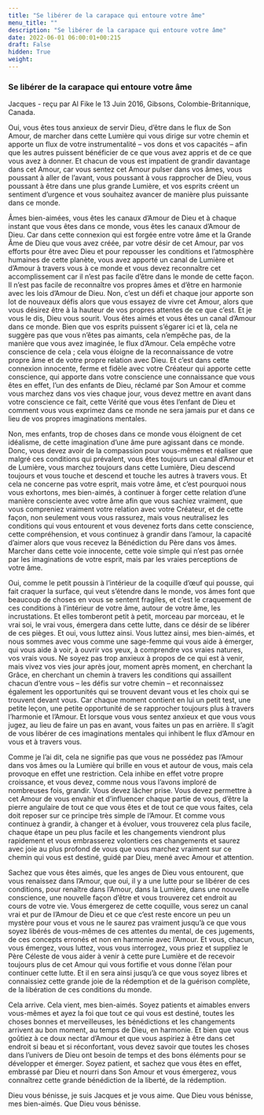 ```yaml
---
title: "Se libérer de la carapace qui entoure votre âme"
menu_title: ""
description: "Se libérer de la carapace qui entoure votre âme"
date: 2022-06-01 06:00:01+00:215
draft: False
hidden: True
weight:
---
```

### Se libérer de la carapace qui entoure votre âme

Jacques - reçu par Al Fike le 13 Juin 2016, Gibsons, Colombie-Britannique, Canada.

Oui, vous êtes tous anxieux de servir Dieu, d’être dans le flux de Son Amour, de marcher dans cette Lumière qui vous dirige sur votre chemin et apporte un flux de votre instrumentalité – vos dons et vos capacités – afin que les autres puissent bénéficier de ce que vous avez appris et de ce que vous avez à donner. Et chacun de vous est impatient de grandir davantage dans cet Amour, car vous sentez cet Amour pulser dans vos âmes, vous poussant à aller de l’avant, vous poussant à vous rapprocher de Dieu, vous poussant à être dans une plus grande Lumière, et vos esprits créent un sentiment d’urgence et vous souhaitez avancer de manière plus puissante dans ce monde.

Âmes bien-aimées, vous êtes les canaux d’Amour de Dieu et à chaque instant que vous êtes dans ce monde, vous êtes les canaux d’Amour de Dieu. Car dans cette connexion qui est forgée entre votre âme et la Grande Âme de Dieu que vous avez créée, par votre désir de cet Amour, par vos efforts pour être avec Dieu et pour repousser les conditions et l’atmosphère humaines de cette planète, vous avez apporté un canal de Lumière et d’Amour à travers vous à ce monde et vous devez reconnaître cet accomplissement car il n’est pas facile d’être dans le monde de cette façon. Il n’est pas facile de reconnaître vos propres âmes et d’être en harmonie avec les lois d’Amour de Dieu. Non, c’est un défi et chaque jour apporte son lot de nouveaux défis alors que vous essayez de vivre cet Amour, alors que vous désirez être à la hauteur de vos propres attentes de ce que c’est. Et je vous le dis, Dieu vous sourit. Vous êtes aimés et vous êtes un canal d’Amour dans ce monde. Bien que vos esprits puissent s’égarer ici et là, cela ne suggère pas que vous n’êtes pas aimants, cela n’empêche pas, de la manière que vous avez imaginée, le flux d’Amour. Cela empêche votre conscience de cela ; cela vous éloigne de la reconnaissance de votre propre âme et de votre propre relation avec Dieu. Et c’est dans cette connexion innocente, ferme et fidèle avec votre Créateur qui apporte cette conscience, qui apporte dans votre conscience une connaissance que vous êtes en effet, l’un des enfants de Dieu, réclamé par Son Amour et comme vous marchez dans vos vies chaque jour, vous devez mettre en avant dans votre conscience ce fait, cette Vérité que vous êtes l’enfant de Dieu et comment vous vous exprimez dans ce monde ne sera jamais pur et dans ce lieu de vos propres imaginations mentales.

Non, mes enfants, trop de choses dans ce monde vous éloignent de cet idéalisme, de cette imagination d’une âme pure agissant dans ce monde. Donc, vous devez avoir de la compassion pour vous-mêmes et réaliser que malgré ces conditions qui prévalent, vous êtes toujours un canal d’Amour et de Lumière, vous marchez toujours dans cette Lumière, Dieu descend toujours et vous touche et descend et touche les autres à travers vous. Et cela ne concerne pas votre esprit, mais votre âme, et c’est pourquoi nous vous exhortons, mes bien-aimés, à continuer à forger cette relation d’une manière consciente avec votre âme afin que vous sachiez vraiment, que vous compreniez vraiment votre relation avec votre Créateur, et de cette façon, non seulement vous vous rassurez, mais vous neutralisez les conditions qui vous entourent et vous devenez forts dans cette conscience, cette compréhension, et vous continuez à grandir dans l’amour, la capacité d’aimer alors que vous recevez la Bénédiction du Père dans vos âmes. Marcher dans cette voie innocente, cette voie simple qui n’est pas ornée par les imaginations de votre esprit, mais par les vraies perceptions de votre âme.

Oui, comme le petit poussin à l’intérieur de la coquille d’œuf qui pousse, qui fait craquer la surface, qui veut s’étendre dans le monde, vos âmes font que beaucoup de choses en vous se sentent fragiles, et c’est le craquement de ces conditions à l’intérieur de votre âme, autour de votre âme, les incrustations. Et elles tomberont petit à petit, morceau par morceau, et le vrai soi, le vrai vous, émergera dans cette lutte, dans ce désir de se libérer de ces pièges. Et oui, vous luttez ainsi. Vous luttez ainsi, mes bien-aimés, et nous sommes avec vous comme une sage-femme qui vous aide à émerger, qui vous aide à voir, à ouvrir vos yeux, à comprendre vos vraies natures, vos vrais vous. Ne soyez pas trop anxieux à propos de ce qui est à venir, mais vivez vos vies jour après jour, moment après moment, en cherchant la Grâce, en cherchant un chemin à travers les conditions qui assaillent chacun d’entre vous – les défis sur votre chemin – et reconnaissez également les opportunités qui se trouvent devant vous et les choix qui se trouvent devant vous. Car chaque moment contient en lui un petit test, une petite leçon, une petite opportunité de se rapprocher toujours plus à travers l’harmonie et l’Amour. Et lorsque vous vous sentez anxieux et que vous vous jugez, au lieu de faire un pas en avant, vous faites un pas en arrière. Il s’agit de vous libérer de ces imaginations mentales qui inhibent le flux d’Amour en vous et à travers vous.

Comme je l’ai dit, cela ne signifie pas que vous ne possédez pas l’Amour dans vos âmes ou la Lumière qui brille en vous et autour de vous, mais cela provoque en effet une restriction. Cela inhibe en effet votre propre croissance, et vous devez, comme nous vous l’avons imploré de nombreuses fois, grandir. Vous devez lâcher prise. Vous devez permettre à cet Amour de vous envahir et d’influencer chaque partie de vous, d’être la pierre angulaire de tout ce que vous êtes et de tout ce que vous faites, cela doit reposer sur ce principe très simple de l’Amour. Et comme vous continuez à grandir, à changer et à évoluer, vous trouverez cela plus facile, chaque étape un peu plus facile et les changements viendront plus rapidement et vous embrasserez volontiers ces changements et saurez avec joie au plus profond de vous que vous marchez vraiment sur ce chemin qui vous est destiné, guidé par Dieu, mené avec Amour et attention.

Sachez que vous êtes aimés, que les anges de Dieu vous entourent, que vous renaissez dans l’Amour, que oui, il y a une lutte pour se libérer de ces conditions, pour renaître dans l’Amour, dans la Lumière, dans une nouvelle conscience, une nouvelle façon d’être et vous trouverez cet endroit au cours de votre vie. Vous émergerez de cette coquille, vous serez un canal vrai et pur de l’Amour de Dieu et ce que c’est reste encore un peu un mystère pour vous et vous ne le saurez pas vraiment jusqu’à ce que vous soyez libérés de vous-mêmes de ces attentes du mental, de ces jugements, de ces concepts erronés et non en harmonie avec l’Amour. Et vous, chacun, vous émergez, vous luttez, vous vous interrogez, vous priez et suppliez le Père Céleste de vous aider à venir à cette pure Lumière et de recevoir toujours plus de cet Amour qui vous fortifie et vous donne l’élan pour continuer cette lutte. Et il en sera ainsi jusqu’à ce que vous soyez libres et connaissiez cette grande joie de la rédemption et de la guérison complète, de la libération de ces conditions du monde.

Cela arrive. Cela vient, mes bien-aimés. Soyez patients et aimables envers vous-mêmes et ayez la foi que tout ce qui vous est destiné, toutes les choses bonnes et merveilleuses, les bénédictions et les changements arrivent au bon moment, au temps de Dieu, en harmonie. Et bien que vous goûtiez à ce doux nectar d’Amour et que vous aspiriez à être dans cet endroit si beau et si réconfortant, vous devez savoir que toutes les choses dans l’univers de Dieu ont besoin de temps et des bons éléments pour se développer et émerger. Soyez patient, et sachez que vous êtes en effet, embrassé par Dieu et nourri dans Son Amour et vous émergerez, vous connaîtrez cette grande bénédiction de la liberté, de la rédemption.

Dieu vous bénisse, je suis Jacques et je vous aime. Que Dieu vous bénisse, mes bien-aimés. Que Dieu vous bénisse.
